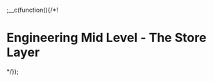
;__c(function(){/*!

# Engineering Mid Level - The Store Layer



[//]: # (@~|tech/engineering-mid-level/store|~@)

*/});
